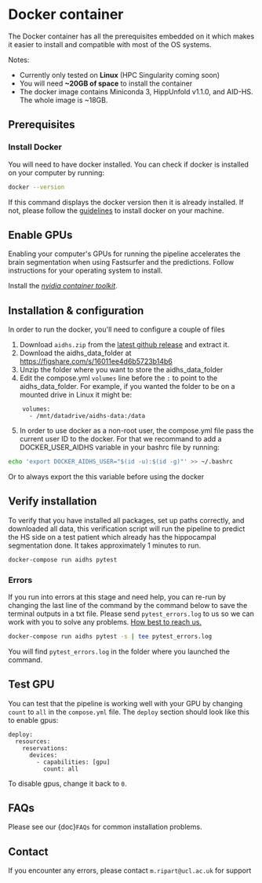 # Docker container

The Docker container has all the prerequisites embedded on it which makes it easier to install and compatible with most of the OS systems. 

Notes: 
- Currently only tested on **Linux** (HPC Singularity coming soon)
- You will need **~20GB of space** to install the container
- The docker image contains Miniconda 3, HippUnfold v1.1.0, and AID-HS. The whole image is ~18GB.  

## Prerequisites

### Install Docker
You will need to have docker installed. You can check if docker is installed on your computer by running:

```bash
docker --version
```

If this command displays the docker version then it is already installed. If not, please follow the [guidelines](https://docs.docker.com/engine/install/) to install docker on your machine.

## Enable GPUs

Enabling your computer's GPUs for running the pipeline accelerates the brain segmentation when using Fastsurfer and the predictions. Follow instructions for your operating system to install.

Install the [*nvidia container toolkit*](https://docs.nvidia.com/datacenter/cloud-native/container-toolkit/latest/install-guide.html).

## Installation & configuration
In order to run the docker, you'll need to configure a couple of files

1. Download `aidhs.zip` from the [latest github release](https://github.com/MELDProject/aidhs/releases/latest) and extract it.
2. Download the aidhs_data_folder at https://figshare.com/s/16011ee4d6b5723b14b6
3. Unzip the folder where you want to store the aidhs_data_folder
4. Edit the compose.yml `volumes` line before the `:` to point to the aidhs_data_folder. For example, if you wanted the folder to be on a mounted drive in Linux it might be:
```
    volumes:
      - /mnt/datadrive/aidhs-data:/data
```
5. In order to use docker as a non-root user, the compose.yml file pass the current user ID to the docker. For that we recommand to add a DOCKER_USER_AIDHS variable in your bashrc file by running: 
```bash
echo 'export DOCKER_AIDHS_USER="$(id -u):$(id -g)"' >> ~/.bashrc
```
Or to always export the this variable before using the docker 

## Verify installation
To verify that you have installed all packages, set up paths correctly, and downloaded all data, this verification script will run the pipeline to predict the HS side on a test patient which already has the hippocampal segmentation done. It takes approximately 1 minutes to run.

```bash
docker-compose run aidhs pytest
```

### Errors
If you run into errors at this stage and need help, you can re-run by changing the last line of the command by the command below to save the terminal outputs in a txt file. Please send `pytest_errors.log` to us so we can work with you to solve any problems. [How best to reach us.](#contact)

```bash
docker-compose run aidhs pytest -s | tee pytest_errors.log
```

You will find `pytest_errors.log` in the folder where you launched the command. 

## Test GPU

You can test that the pipeline is working well with your GPU by changing `count` to `all` in the `compose.yml` file. The `deploy` section should look like this to enable gpus:

```
deploy:
  resources:
    reservations:
      devices:
        - capabilities: [gpu]
          count: all
```

To disable gpus, change it back to `0`.

## FAQs
Please see our {doc}`FAQs` for common installation problems.

## Contact

If you encounter any errors, please contact `m.ripart@ucl.ac.uk` for support